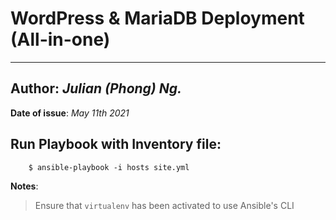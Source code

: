 # WordPress & MariaDB Deployment  (All-in-one)
---
## **Author:** *Julian (Phong) Ng.* 
**Date of issue**: *May 11th 2021*

## Run Playbook with Inventory file:
````
    $ ansible-playbook -i hosts site.yml
````

**Notes**:
> Ensure that `virtualenv` has been activated to use Ansible's CLI 
